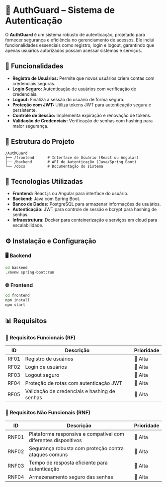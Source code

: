 # 🔐 **AuthGuard – Sistema de Autenticação**

O **AuthGuard** é um sistema robusto de autenticação, projetado para fornecer segurança e eficiência no gerenciamento de acessos. Ele inclui funcionalidades essenciais como registro, login e logout, garantindo que apenas usuários autorizados possam acessar sistemas e serviços.

## 🚀 **Funcionalidades**

- **Registro de Usuários:** Permite que novos usuários criem contas com credenciais seguras.
- **Login Seguro:** Autenticação de usuários com verificação de credenciais.
- **Logout:** Finaliza a sessão do usuário de forma segura.
- **Proteção com JWT:** Utiliza tokens JWT para autenticação segura e persistente.
- **Controle de Sessão:** Implementa expiração e renovação de tokens.
- **Validação de Credenciais:** Verificação de senhas com hashing para maior segurança.

## 📁 **Estrutura do Projeto**

```
/AuthGuard
├── /frontend      # Interface de Usuário (React ou Angular)
├── /backend       # API de Autenticação (Java/Spring Boot)
└── /docs          # Documentação do sistema
```

## 🔧 **Tecnologias Utilizadas**

- **Frontend:** React.js ou Angular para interface do usuário.
- **Backend:** Java com Spring Boot.
- **Banco de Dados:** PostgreSQL para armazenar informações de usuários.
- **Autenticação:** JWT para controle de sessão e bcrypt para hashing de senhas.
- **Infraestrutura:** Docker para conteinerização e serviços em cloud para escalabilidade.

## ⚙️ **Instalação e Configuração**

### 🖥️ **Backend**

```bash
cd backend
./mvnw spring-boot:run
```

### 🌐 **Frontend**

```bash
cd frontend
npm install
npm start
```

## 📊 **Requisitos**

### 🔹 **Requisitos Funcionais (RF)**

| ID   | Descrição                                              | Prioridade |
|------|----------------------------------------------------|------------|
| RF01 | Registro de usuários                              | 🔴 Alta    |
| RF02 | Login de usuários                                | 🔴 Alta    |
| RF03 | Logout seguro                                    | 🔴 Alta    |
| RF04 | Proteção de rotas com autenticação JWT        | 🔴 Alta    |
| RF05 | Validação de credenciais e hashing de senhas  | 🔴 Alta    |

### 🔹 **Requisitos Não Funcionais (RNF)**

| ID    | Descrição                                               | Prioridade |
|-------|---------------------------------------------------|------------|
| RNF01 | Plataforma responsiva e compatível com diferentes dispositivos | 🔴 Alta    |
| RNF02 | Segurança robusta com proteção contra ataques comuns      | 🔴 Alta    |
| RNF03 | Tempo de resposta eficiente para autenticação       | 🔴 Alta    |
| RNF04 | Armazenamento seguro das senhas                   | 🔴 Alta    |


